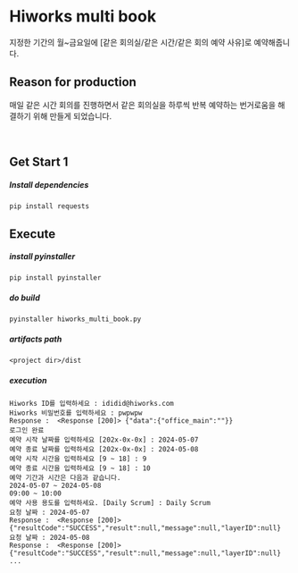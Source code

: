 # Hiworks multi book

지정한 기간의 월~금요일에 [같은 회의실/같은 시간/같은 회의 예약 사유]로 예약해줍니다.

## Reason for production

매일 같은 시간 회의를 진행하면서 같은 회의실을 하루씩 반복 예약하는 번거로움을 해결하기 위해 만들게 되었습니다.

<br/>

## Get Start 1

##### Install dependencies

```
pip install requests 
```

## Execute

##### install pyinstaller

```
pip install pyinstaller
```

##### do build

```
pyinstaller hiworks_multi_book.py
```

##### artifacts path

```
<project dir>/dist
```

##### execution

```shell
Hiworks ID를 입력하세요 : ididid@hiworks.com
Hiworks 비밀번호를 입력하세요 : pwpwpw
Response :  <Response [200]> {"data":{"office_main":""}}
로그인 완료
예약 시작 날짜를 입력하세요 [202x-0x-0x] : 2024-05-07
예약 종료 날짜를 입력하세요 [202x-0x-0x] : 2024-05-08
예약 시작 시간을 입력하세요 [9 ~ 18] : 9
예약 종료 시간을 입력하세요 [9 ~ 18] : 10
예약 기간과 시간은 다음과 같습니다. 
2024-05-07 ~ 2024-05-08
09:00 ~ 10:00
예약 사용 용도를 입력하세요. [Daily Scrum] : Daily Scrum
요청 날짜 : 2024-05-07
Response :  <Response [200]> {"resultCode":"SUCCESS","result":null,"message":null,"layerID":null}
요청 날짜 : 2024-05-08
Response :  <Response [200]> {"resultCode":"SUCCESS","result":null,"message":null,"layerID":null}
...
```
